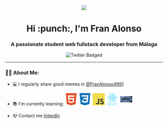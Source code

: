 <div id="header" align="center">
  <img
  src=https://media4.giphy.com/media/scZPhLqaVOM1qG4lT9/giphy.gif?cid=ecf05e47p3teihds5t9v6yiw3we8x4x9pux3drldn86qviu0&rid=giphy.gif&ct=g
  width="300" />
  <h1 align="center">Hi :punch:, I'm Fran Alonso</h1>
  <h3>A passionate student web fullstack developer from Málaga</h3>
</div>
<div id="badges" align="center">
  <a href="https://twitter.com/FranAlonso4991"></a>
  <img src="https://img.shields.io/twitter/follow/FranAlonso4991?logo=twitter&style=social" alt="Twitter Badged">
</div>

---

### :man_technologist: About Me:

- :computer: I regularly share good memes in [@FranAlonso4991](https://twitter.com/FranAlonso4991")

- :books: I'm currently learning: <img
  src="https://github.com/devicons/devicon/blob/master/icons/html5/html5-plain.svg"
  alt="HTML5"
  title="HTML5"
  width="40"
  height="40"
/>
<img
  src="https://github.com/devicons/devicon/blob/master/icons/css3/css3-plain.svg"
  alt="CSS3"
  title="CSS3"
  width="40"
  height="40"
/>
<img
  src="https://github.com/devicons/devicon/blob/master/icons/javascript/javascript-original.svg"
  alt="javascript"
  title="javascript"
  width="40"
  height="40"
/>
<img
  src="https://github.com/devicons/devicon/blob/master/icons/react/react-original-wordmark.svg"
  alt="react"
  title="react"
  width="40"
  height="40"
/>
<img
  src="https://github.com/devicons/devicon/blob/master/icons/php/php-original.svg"
  alt="php"
  title="php"
  width="40"
  height="40"
/>


-  :mailbox_closed: Contact me [linkedIn](https://www.linkedin.com/in/francisco-alonso-ben%C3%ADtez-67a295239/)

